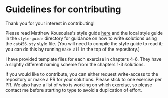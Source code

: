 Guidelines for contributing
============

Thank you for your interest in contributing!

Please read Matthew Kousoulas's style guide
[here](https://github.com/juliangilbey/math490/blob/minor-latex-fixes/style-guide/style-guide.pdf)
and the local style guide in the `style-guide` directory for guidance
on how to write solutions using the `cat456.sty` style file.  (You
will need to compile the style guide to read it; you can do this by
running `make all` in the top of the repository.)

I have provided template files for each exercise in chapters 4-6.
They have a slightly different naming scheme from the chapters 1-3
solutions.

If you would like to contribute, you can either request write-access
to the repository or make a PR for your solutions.  Please stick to
one exercise per PR.  We also have a list of who is working on which
exercise, so please contact me before starting to type to avoid a
duplication of effort.
